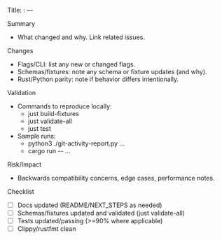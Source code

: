 Title: <type>: <short scope> — <concise summary>

Summary
- What changed and why. Link related issues.

Changes
- Flags/CLI: list any new or changed flags.
- Schemas/fixtures: note any schema or fixture updates (and why).
- Rust/Python parity: note if behavior differs intentionally.

Validation
- Commands to reproduce locally:
  - just build-fixtures
  - just validate-all
  - just test
- Sample runs:
  - python3 ./git-activity-report.py ...
  - cargo run -- ...

Risk/Impact
- Backwards compatibility concerns, edge cases, performance notes.

Checklist
- [ ] Docs updated (README/NEXT_STEPS as needed)
- [ ] Schemas/fixtures updated and validated (just validate-all)
- [ ] Tests updated/passing (>=90% where applicable)
- [ ] Clippy/rustfmt clean
